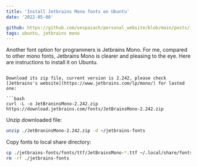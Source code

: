```yaml
---
title: 'Install Jetbrains Mono fonts on Ubuntu'
date: '2022-05-08'

github: https://github.com/vespaiach/personal_website/blob/main/posts/install-jetbrains-mono-fonts-in-ubuntu.md
tags: ubuntu, jetbrains mono
---
```


Another font option for programmers is Jetbrains Mono. For me, compared to other mono fonts, Jetbrains Mono is clearer and pleasing to the eye. Here are instructions to install it on Ubuntu.
```

Download its zip file, current version is 2.242, please check [Jetbrains's website](https://www.jetbrains.com/lp/mono/) for lasted one:

```bash
curl -L -o JetBraninsMono-2.242.zip https://download.jetbrains.com/fonts/JetBrainsMono-2.242.zip
```

Unzip downloaded file:

```bash
unzip ./JetBraninsMono-2.242.zip -d ~/jetbrains-fonts
```

Copy fonts to local share directory:

```bash
cp ./jetbrains-fonts/fonts/ttf/JetBrainsMono-*.ttf ~/.local/share/fonts
rm -rf ./jetbrains-fonts
```
